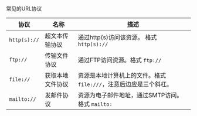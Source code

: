
常见的URL协议

| 协议         | 名称             | 描述    |
| ------------ | ---------------- | --- |
| `http(s)://` | 超文本传输协议   |  通过http(s)访问该资源。 格式 `http(s)://`|
| `ftp://`     | 传输文件协议     |   通过FTP访问资源。格式 `ftp://`  |
| `file://`    | 获取本地文件协议 |     资源是本地计算机上的文件。格式 `file:///`，注意后边应是三个斜杠。   |
| `mailto://`  | 发邮件协议       |   资源为电子邮件地址，通过SMTP访问。格式 `mailto:`  |

